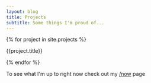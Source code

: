 ```yaml
---
layout: blog
title: Projects
subtitle: Some things I'm proud of...
---
```


{% for project in site.projects %}

<div class="projectbox" style="background: 
linear-gradient(
rgba(0, 0, 0, 0.5),
rgba(0, 0, 0, 0.5)
),
url({{project.heroimage}});">
<a href="{{project.url}}"><div class="projectinner"></div>
</a></div><div class="projecttitle">{{project.title}}</div>


{% endfor %}

To see what I'm up to right now check out my [/now](/now) page
